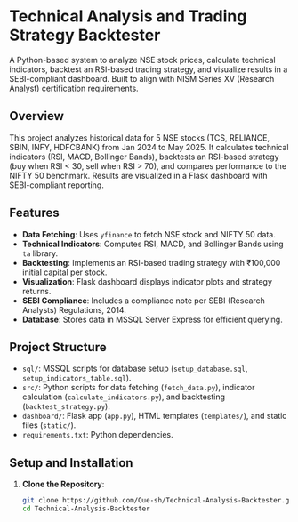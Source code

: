 # Technical Analysis and Trading Strategy Backtester

A Python-based system to analyze NSE stock prices, calculate technical indicators, backtest an RSI-based trading strategy, and visualize results in a SEBI-compliant dashboard. Built to align with NISM Series XV (Research Analyst) certification requirements.

## Overview
This project analyzes historical data for 5 NSE stocks (TCS, RELIANCE, SBIN, INFY, HDFCBANK) from Jan 2024 to May 2025. It calculates technical indicators (RSI, MACD, Bollinger Bands), backtests an RSI-based strategy (buy when RSI < 30, sell when RSI > 70), and compares performance to the NIFTY 50 benchmark. Results are visualized in a Flask dashboard with SEBI-compliant reporting.

## Features
- **Data Fetching**: Uses `yfinance` to fetch NSE stock and NIFTY 50 data.
- **Technical Indicators**: Computes RSI, MACD, and Bollinger Bands using `ta` library.
- **Backtesting**: Implements an RSI-based trading strategy with ₹100,000 initial capital per stock.
- **Visualization**: Flask dashboard displays indicator plots and strategy returns.
- **SEBI Compliance**: Includes a compliance note per SEBI (Research Analysts) Regulations, 2014.
- **Database**: Stores data in MSSQL Server Express for efficient querying.

## Project Structure
- `sql/`: MSSQL scripts for database setup (`setup_database.sql`, `setup_indicators_table.sql`).
- `src/`: Python scripts for data fetching (`fetch_data.py`), indicator calculation (`calculate_indicators.py`), and backtesting (`backtest_strategy.py`).
- `dashboard/`: Flask app (`app.py`), HTML templates (`templates/`), and static files (`static/`).
- `requirements.txt`: Python dependencies.

## Setup and Installation
1. **Clone the Repository**:
   ```bash
   git clone https://github.com/Que-sh/Technical-Analysis-Backtester.git
   cd Technical-Analysis-Backtester
